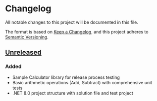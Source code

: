 # Changelog

All notable changes to this project will be documented in this file.

The format is based on [Keep a Changelog](https://keepachangelog.com/en/1.1.0/),
and this project adheres to [Semantic Versioning](https://semver.org/spec/v2.0.0.html).

## [Unreleased]

### Added

- Sample Calculator library for release process testing
- Basic arithmetic operations (Add, Subtract) with comprehensive unit tests
- .NET 8.0 project structure with solution file and test project

[unreleased]: https://github.com/neolution-ch/Neolution.ReleaseProcessTest/compare/main...HEAD
